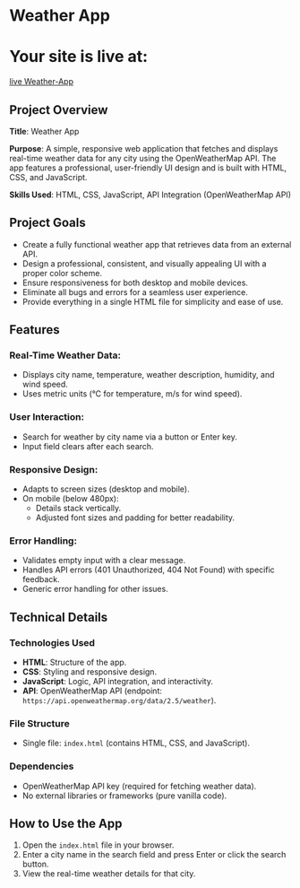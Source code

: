 # Weather App

# Your site is live at: 

[live Weather-App](https://muzamal478.github.io/weather-app/) 

## Project Overview

**Title**: Weather App

**Purpose**: A simple, responsive web application that fetches and displays real-time weather data for any city using the OpenWeatherMap API. The app features a professional, user-friendly UI design and is built with HTML, CSS, and JavaScript.

**Skills Used**: HTML, CSS, JavaScript, API Integration (OpenWeatherMap API)

## Project Goals
- Create a fully functional weather app that retrieves data from an external API.
- Design a professional, consistent, and visually appealing UI with a proper color scheme.
- Ensure responsiveness for both desktop and mobile devices.
- Eliminate all bugs and errors for a seamless user experience.
- Provide everything in a single HTML file for simplicity and ease of use.

## Features

### Real-Time Weather Data:
- Displays city name, temperature, weather description, humidity, and wind speed.
- Uses metric units (°C for temperature, m/s for wind speed).

### User Interaction:
- Search for weather by city name via a button or Enter key.
- Input field clears after each search.

### Responsive Design:
- Adapts to screen sizes (desktop and mobile).
- On mobile (below 480px):
  - Details stack vertically.
  - Adjusted font sizes and padding for better readability.

### Error Handling:
- Validates empty input with a clear message.
- Handles API errors (401 Unauthorized, 404 Not Found) with specific feedback.
- Generic error handling for other issues.

## Technical Details

### Technologies Used
- **HTML**: Structure of the app.
- **CSS**: Styling and responsive design.
- **JavaScript**: Logic, API integration, and interactivity.
- **API**: OpenWeatherMap API (endpoint: `https://api.openweathermap.org/data/2.5/weather`).

### File Structure
- Single file: `index.html` (contains HTML, CSS, and JavaScript).

### Dependencies
- OpenWeatherMap API key (required for fetching weather data).
- No external libraries or frameworks (pure vanilla code).

## How to Use the App
1. Open the `index.html` file in your browser.
2. Enter a city name in the search field and press Enter or click the search button.
3. View the real-time weather details for that city.
